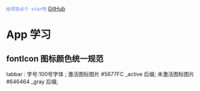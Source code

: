  <font color="#5677fc">`给项目点个 star吧`</font> [GitHub](https://github.com/zhaoxianfang/weisifang-app)

# App 学习


## fontIcon 图标颜色统一规范
tabbar : 
字号:100号字体 ;
激活图标图片   #5677FC _active 后缀; 
未激活图标图片 #646464 _gray 后缀; 